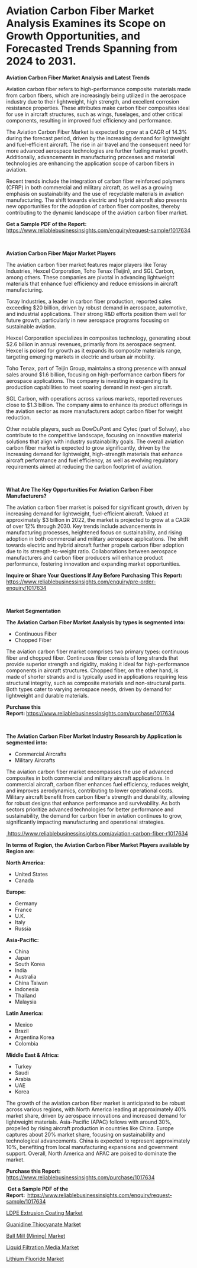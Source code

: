 <p><h1>Aviation Carbon Fiber Market Analysis Examines its Scope on Growth Opportunities, and Forecasted Trends Spanning from 2024 to 2031.</h1></p><p><strong>Aviation Carbon Fiber Market Analysis and Latest Trends</strong></p>
<p><p>Aviation carbon fiber refers to high-performance composite materials made from carbon fibers, which are increasingly being utilized in the aerospace industry due to their lightweight, high strength, and excellent corrosion resistance properties. These attributes make carbon fiber composites ideal for use in aircraft structures, such as wings, fuselages, and other critical components, resulting in improved fuel efficiency and performance. </p><p>The Aviation Carbon Fiber Market is expected to grow at a CAGR of 14.3% during the forecast period, driven by the increasing demand for lightweight and fuel-efficient aircraft. The rise in air travel and the consequent need for more advanced aerospace technologies are further fueling market growth. Additionally, advancements in manufacturing processes and material technologies are enhancing the application scope of carbon fibers in aviation. </p><p>Recent trends include the integration of carbon fiber reinforced polymers (CFRP) in both commercial and military aircraft, as well as a growing emphasis on sustainability and the use of recyclable materials in aviation manufacturing. The shift towards electric and hybrid aircraft also presents new opportunities for the adoption of carbon fiber composites, thereby contributing to the dynamic landscape of the aviation carbon fiber market.</p></p>
<p><strong>Get a Sample PDF of the Report:&nbsp;</strong> <a href="https://www.reliablebusinessinsights.com/enquiry/request-sample/1017634">https://www.reliablebusinessinsights.com/enquiry/request-sample/1017634</a></p>
<p>&nbsp;</p>
<p><strong>Aviation Carbon Fiber Major Market Players</strong></p>
<p><p>The aviation carbon fiber market features major players like Toray Industries, Hexcel Corporation, Toho Tenax (Teijin), and SGL Carbon, among others. These companies are pivotal in advancing lightweight materials that enhance fuel efficiency and reduce emissions in aircraft manufacturing.</p><p>Toray Industries, a leader in carbon fiber production, reported sales exceeding $20 billion, driven by robust demand in aerospace, automotive, and industrial applications. Their strong R&D efforts position them well for future growth, particularly in new aerospace programs focusing on sustainable aviation.</p><p>Hexcel Corporation specializes in composites technology, generating about $2.6 billion in annual revenues, primarily from its aerospace segment. Hexcel is poised for growth as it expands its composite materials range, targeting emerging markets in electric and urban air mobility.</p><p>Toho Tenax, part of Teijin Group, maintains a strong presence with annual sales around $1.6 billion, focusing on high-performance carbon fibers for aerospace applications. The company is investing in expanding its production capabilities to meet soaring demand in next-gen aircraft.</p><p>SGL Carbon, with operations across various markets, reported revenues close to $1.3 billion. The company aims to enhance its product offerings in the aviation sector as more manufacturers adopt carbon fiber for weight reduction.</p><p>Other notable players, such as DowDuPont and Cytec (part of Solvay), also contribute to the competitive landscape, focusing on innovative material solutions that align with industry sustainability goals. The overall aviation carbon fiber market is expected to grow significantly, driven by the increasing demand for lightweight, high-strength materials that enhance aircraft performance and fuel efficiency, as well as evolving regulatory requirements aimed at reducing the carbon footprint of aviation.</p></p>
<p>&nbsp;</p>
<p><strong>What Are The Key Opportunities For Aviation Carbon Fiber Manufacturers?</strong></p>
<p><p>The aviation carbon fiber market is poised for significant growth, driven by increasing demand for lightweight, fuel-efficient aircraft. Valued at approximately $3 billion in 2022, the market is projected to grow at a CAGR of over 12% through 2030. Key trends include advancements in manufacturing processes, heightened focus on sustainability, and rising adoption in both commercial and military aerospace applications. The shift towards electric and hybrid aircraft further propels carbon fiber adoption due to its strength-to-weight ratio. Collaborations between aerospace manufacturers and carbon fiber producers will enhance product performance, fostering innovation and expanding market opportunities.</p></p>
<p><strong>Inquire or Share Your Questions If Any Before Purchasing This Report:</strong> <a href="https://www.reliablebusinessinsights.com/enquiry/pre-order-enquiry/1017634">https://www.reliablebusinessinsights.com/enquiry/pre-order-enquiry/1017634</a></p>
<p>&nbsp;</p>
<p><strong>Market Segmentation</strong></p>
<p><strong>The Aviation Carbon Fiber Market Analysis by types is segmented into:</strong></p>
<p><ul><li>Continuous Fiber</li><li>Chopped Fiber</li></ul></p>
<p><p>The aviation carbon fiber market comprises two primary types: continuous fiber and chopped fiber. Continuous fiber consists of long strands that provide superior strength and rigidity, making it ideal for high-performance components in aircraft structures. Chopped fiber, on the other hand, is made of shorter strands and is typically used in applications requiring less structural integrity, such as composite materials and non-structural parts. Both types cater to varying aerospace needs, driven by demand for lightweight and durable materials.</p></p>
<p><strong>Purchase this Report:&nbsp;</strong><a href="https://www.reliablebusinessinsights.com/purchase/1017634">https://www.reliablebusinessinsights.com/purchase/1017634</a></p>
<p>&nbsp;</p>
<p><strong>The Aviation Carbon Fiber Market Industry Research by Application is segmented into:</strong></p>
<p><ul><li>Commercial Aircrafts</li><li>Military Aircrafts</li></ul></p>
<p><p>The aviation carbon fiber market encompasses the use of advanced composites in both commercial and military aircraft applications. In commercial aircraft, carbon fiber enhances fuel efficiency, reduces weight, and improves aerodynamics, contributing to lower operational costs. Military aircraft benefit from carbon fiber's strength and durability, allowing for robust designs that enhance performance and survivability. As both sectors prioritize advanced technologies for better performance and sustainability, the demand for carbon fiber in aviation continues to grow, significantly impacting manufacturing and operational strategies.</p></p>
<p><a href="https://www.reliablebusinessinsights.com/aviation-carbon-fiber-r1017634">&nbsp;https://www.reliablebusinessinsights.com/aviation-carbon-fiber-r1017634</a></p>
<p><strong>In terms of Region, the Aviation Carbon Fiber Market Players available by Region are:</strong></p>
<p>
    <p> <strong> North America: </strong>
        <ul>
            <li>United States</li>
            <li>Canada</li>
        </ul>
        </p> 
    <p> <strong> Europe: </strong>
        <ul>
            <li>Germany</li>
            <li>France</li>
            <li>U.K.</li>
            <li>Italy</li>
            <li>Russia</li>
        </ul>
        </p> 
    <p> <strong> Asia-Pacific: </strong>
        <ul>
            <li>China</li>
            <li>Japan</li>
            <li>South Korea</li>
            <li>India</li>
            <li>Australia</li>
            <li>China Taiwan</li>
            <li>Indonesia</li>
            <li>Thailand</li>
            <li>Malaysia</li>
        </ul>
        </p> 
    <p> <strong> Latin America: </strong>
        <ul>
            <li>Mexico</li>
            <li>Brazil</li>
            <li>Argentina Korea</li>
            <li>Colombia</li>
        </ul>
        </p> 
    <p> <strong> Middle East & Africa: </strong>
        <ul>
            <li>Turkey</li>
            <li>Saudi</li>
            <li>Arabia</li>
            <li>UAE</li>
            <li>Korea</li>
        </ul>
    </p>
    </p>
<p><p>The growth of the aviation carbon fiber market is anticipated to be robust across various regions, with North America leading at approximately 40% market share, driven by aerospace innovations and increased demand for lightweight materials. Asia-Pacific (APAC) follows with around 30%, propelled by rising aircraft production in countries like China. Europe captures about 20% market share, focusing on sustainability and technological advancements. China is expected to represent approximately 10%, benefiting from local manufacturing expansions and government support. Overall, North America and APAC are poised to dominate the market.</p></p>
<p><strong>Purchase this Report: </strong><a href="https://www.reliablebusinessinsights.com/purchase/1017634">https://www.reliablebusinessinsights.com/purchase/1017634</a></p>
<p>&nbsp;<strong>Get a Sample PDF of the Report:&nbsp;&nbsp;</strong><a href="https://www.reliablebusinessinsights.com/enquiry/request-sample/1017634">https://www.reliablebusinessinsights.com/enquiry/request-sample/1017634</a></p>
<p><strong></strong></p>
<p><p><a href="https://github.com/aiko92han/Market-Research-Report-List-1/blob/main/ldpe-extrusion-coating-market.md">LDPE Extrusion Coating Market</a></p><p><a href="https://medium.com/@lauryframi644/the-guanidine-thiocyanate-market-research-report-provides-an-in-depth-and-up-to-date-analysis-of-4833682cfb5a">Guanidine Thiocyanate Market</a></p><p><a href="https://github.com/michaelhall412/Market-Research-Report-List-1/blob/main/ball-mill-mining-market.md">Ball Mill (Mining) Market</a></p><p><a href="https://www.linkedin.com/pulse/deep-dive-liquid-filtration-media-market-itstrends-segmentation-9edde?trackingId=MEINj7kMRmuRxkTXSCgFyg%3D%3D">Liquid Filtration Media Market</a></p><p><a href="https://issuu.com/reportprime-2/docs/lithium-fluoride-market-size-2030.p_0bb149b99ea97a">Lithium Fluoride Market</a></p></p>